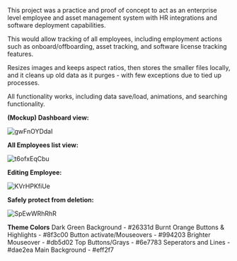 This project was a practice and proof of concept to act as an enterprise level employee and asset management system with HR integrations and software deployment capabilities.

This would allow tracking of all employees, including employment actions such as onboard/offboarding, asset tracking, and software license tracking features. 

Resizes images and keeps aspect ratios, then stores the smaller files locally, and it cleans up old data as it purges - with few exceptions due to tied up processes.

All functionality works, including data save/load, animations, and searching functionality.

**(Mockup) Dashboard view:**

![gwFnOYDdaI](https://github.com/user-attachments/assets/5d97f9fc-ff50-4e24-9001-3169bfbb3a83)

**All Employees list view:**

![t6ofxEqCbu](https://github.com/user-attachments/assets/3663871e-d056-44cc-b9a0-1e41496f624e)

**Editing Employee:**

![KVrHPKfiUe](https://github.com/user-attachments/assets/10917696-6892-4965-98c7-c2ecd024b052)

**Safely protect from deletion:**

![SpEwWRhRhR](https://github.com/user-attachments/assets/83eb3fda-95da-4b40-b359-7cb29f577032)


**Theme Colors**
	Dark Green Background - #26331d
	Burnt Orange Buttons & Highlights - #8f3c00
	Button activate/Mouseovers - #994203
	Brighter Mouseover - #db5d02
	Top Buttons/Grays - #6e7783
	Seperators and Lines - #dae2ea
	Main Background - #eff2f7
